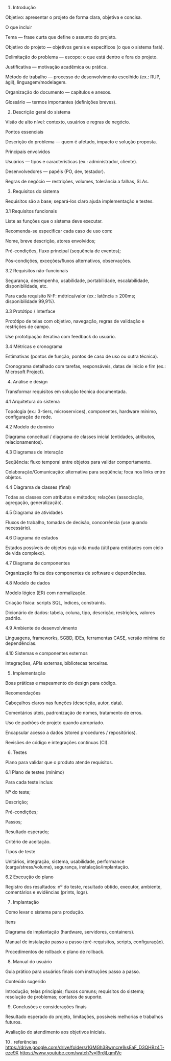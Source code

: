 1. Introdução

Objetivo: apresentar o projeto de forma clara, objetiva e concisa.

O que incluir

Tema — frase curta que define o assunto do projeto.

Objetivo do projeto — objetivos gerais e específicos (o que o sistema fará).

Delimitação do problema — escopo: o que está dentro e fora do projeto.

Justificativa — motivação acadêmica ou prática.

Método de trabalho — processo de desenvolvimento escolhido (ex.: RUP, ágil), linguagem/modelagem.

Organização do documento — capítulos e anexos.

Glossário — termos importantes (definições breves).

2. Descrição geral do sistema

Visão de alto nível: contexto, usuários e regras de negócio.

Pontos essenciais

Descrição do problema — quem é afetado, impacto e solução proposta.

Principais envolvidos

Usuários — tipos e características (ex.: administrador, cliente).

Desenvolvedores — papéis (PO, dev, testador).

Regras de negócio — restrições, volumes, tolerância a falhas, SLAs.

3. Requisitos do sistema

Requisitos são a base; separá-los claro ajuda implementação e testes.

3.1 Requisitos funcionais

Liste as funções que o sistema deve executar.

Recomenda-se especificar cada caso de uso com:

Nome, breve descrição, atores envolvidos;

Pré-condições, fluxo principal (sequência de eventos);

Pós-condições, exceções/fluxos alternativos, observações.

3.2 Requisitos não-funcionais

Segurança, desempenho, usabilidade, portabilidade, escalabilidade, disponibilidade, etc.

Para cada requisito N-F: métrica/valor (ex.: latência ≤ 200ms; disponibilidade 99,9%).

3.3 Protótipo / Interface

Protótipo de telas com objetivo, navegação, regras de validação e restrições de campo.

Use prototipação iterativa com feedback do usuário.

3.4 Métricas e cronograma

Estimativas (pontos de função, pontos de caso de uso ou outra técnica).

Cronograma detalhado com tarefas, responsáveis, datas de início e fim (ex.: Microsoft Project).

4. Análise e design

Transformar requisitos em solução técnica documentada.

4.1 Arquitetura do sistema

Topologia (ex.: 3-tiers, microservices), componentes, hardware mínimo, configuração de rede.

4.2 Modelo de domínio

Diagrama conceitual / diagrama de classes inicial (entidades, atributos, relacionamentos).

4.3 Diagramas de interação

Seqüência: fluxo temporal entre objetos para validar comportamento.

Colaboração/Comunicação: alternativa para seqüência; foca nos links entre objetos.

4.4 Diagrama de classes (final)

Todas as classes com atributos e métodos; relações (associação, agregação, generalização).

4.5 Diagrama de atividades

Fluxos de trabalho, tomadas de decisão, concorrência (use quando necessário).

4.6 Diagrama de estados

Estados possíveis de objetos cuja vida muda (útil para entidades com ciclo de vida complexo).

4.7 Diagrama de componentes

Organização física dos componentes de software e dependências.

4.8 Modelo de dados

Modelo lógico (ER) com normalização.

Criação física: scripts SQL, índices, constraints.

Dicionário de dados: tabela, coluna, tipo, descrição, restrições, valores padrão.

4.9 Ambiente de desenvolvimento

Linguagens, frameworks, SGBD, IDEs, ferramentas CASE, versão mínima de dependências.

4.10 Sistemas e componentes externos

Integrações, APIs externas, bibliotecas terceiras.

5. Implementação

Boas práticas e mapeamento do design para código.

Recomendações

Cabeçalhos claros nas funções (descrição, autor, data).

Comentários úteis, padronização de nomes, tratamento de erros.

Uso de padrões de projeto quando apropriado.

Encapsular acesso a dados (stored procedures / repositórios).

Revisões de código e integrações contínuas (CI).

6. Testes

Plano para validar que o produto atende requisitos.

6.1 Plano de testes (mínimo)

Para cada teste inclua:

Nº do teste;

Descrição;

Pré-condições;

Passos;

Resultado esperado;

Critério de aceitação.

Tipos de teste

Unitários, integração, sistema, usabilidade, performance (carga/stress/volume), segurança, instalação/implantação.

6.2 Execução do plano

Registro dos resultados: nº do teste, resultado obtido, executor, ambiente, comentários e evidências (prints, logs).

7. Implantação

Como levar o sistema para produção.

Itens

Diagrama de implantação (hardware, servidores, containers).

Manual de instalação passo a passo (pré-requisitos, scripts, configuração).

Procedimentos de rollback e plano de rollback.

8. Manual do usuário

Guia prático para usuários finais com instruções passo a passo.

Conteúdo sugerido

Introdução; telas principais; fluxos comuns; requisitos do sistema; resolução de problemas; contatos de suporte.

9. Conclusões e considerações finais

Resultado esperado do projeto, limitações, possíveis melhorias e trabalhos futuros.

Avaliação do atendimento aos objetivos iniciais.

10 . referências
https://drive.google.com/drive/folders/1GMGh38wmcre1ksEaF_D3QHBz4T-eze9X
https://www.youtube.com/watch?v=l9rdjLqmIVc
